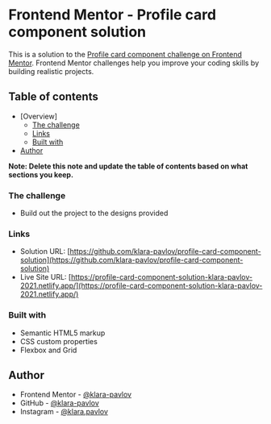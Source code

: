 # Frontend Mentor - Profile card component solution

This is a solution to the [Profile card component challenge on Frontend Mentor](https://www.frontendmentor.io/challenges/profile-card-component-cfArpWshJ). Frontend Mentor challenges help you improve your coding skills by building realistic projects.

## Table of contents

- [Overview]
  - [The challenge](#the-challenge)
  - [Links](#links)
  - [Built with](#built-with)
- [Author](#author)

**Note: Delete this note and update the table of contents based on what sections you keep.**

### The challenge

- Build out the project to the designs provided

### Links

- Solution URL: [https://github.com/klara-pavlov/profile-card-component-solution](https://github.com/klara-pavlov/profile-card-component-solution)
- Live Site URL: [https://profile-card-component-solution-klara-pavlov-2021.netlify.app/](https://profile-card-component-solution-klara-pavlov-2021.netlify.app/)

### Built with

- Semantic HTML5 markup
- CSS custom properties
- Flexbox and Grid

## Author

- Frontend Mentor - [@klara-pavlov](https://www.frontendmentor.io/profile/klara-pavlov)
- GitHub - [@klara-pavlov](https://github.com/klara-pavlov)
- Instagram - [@klara.pavlov](https://www.instagram.com/klara.pavlov/)
